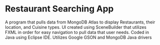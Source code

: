 # Restaurant Searching App

A program that pulls data from MongoDB Atlas to display Restaurants, their location, and Cuisine types. 
UI created using SceneBuilder that utilizes FXML in order for easy navigation to pull data that user needs.
Coded in Java using Eclipse IDE.
Utilizes Google GSON and MongoDB Java drivers
